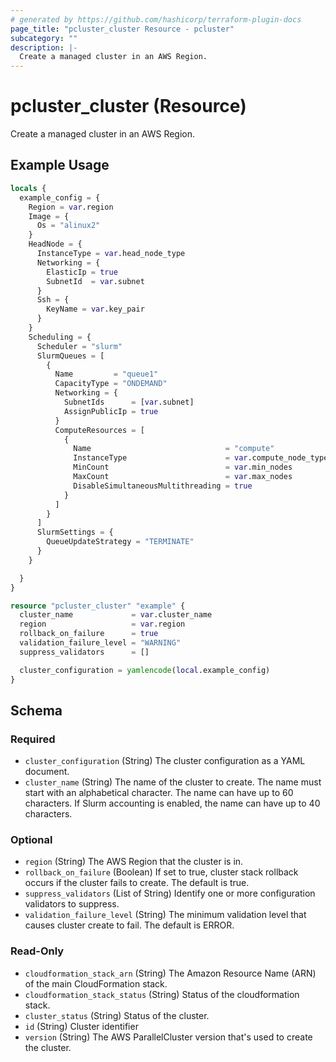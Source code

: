 ```yaml
---
# generated by https://github.com/hashicorp/terraform-plugin-docs
page_title: "pcluster_cluster Resource - pcluster"
subcategory: ""
description: |-
  Create a managed cluster in an AWS Region.
---
```


# pcluster_cluster (Resource)

Create a managed cluster in an AWS Region.

## Example Usage

```terraform
locals {
  example_config = {
    Region = var.region
    Image = {
      Os = "alinux2"
    }
    HeadNode = {
      InstanceType = var.head_node_type
      Networking = {
        ElasticIp = true
        SubnetId  = var.subnet
      }
      Ssh = {
        KeyName = var.key_pair
      }
    }
    Scheduling = {
      Scheduler = "slurm"
      SlurmQueues = [
        {
          Name         = "queue1"
          CapacityType = "ONDEMAND"
          Networking = {
            SubnetIds      = [var.subnet]
            AssignPublicIp = true
          }
          ComputeResources = [
            {
              Name                              = "compute"
              InstanceType                      = var.compute_node_type
              MinCount                          = var.min_nodes
              MaxCount                          = var.max_nodes
              DisableSimultaneousMultithreading = true
            }
          ]
        }
      ]
      SlurmSettings = {
        QueueUpdateStrategy = "TERMINATE"
      }
    }

  }
}

resource "pcluster_cluster" "example" {
  cluster_name             = var.cluster_name
  region                   = var.region
  rollback_on_failure      = true
  validation_failure_level = "WARNING"
  suppress_validators      = []

  cluster_configuration = yamlencode(local.example_config)
}
```

<!-- schema generated by tfplugindocs -->
## Schema

### Required

- `cluster_configuration` (String) The cluster configuration as a YAML document.
- `cluster_name` (String) The name of the cluster to create. The name must start with an alphabetical character. The name can have up to 60 characters. If Slurm accounting is enabled, the name can have up to 40 characters.

### Optional

- `region` (String) The AWS Region that the cluster is in.
- `rollback_on_failure` (Boolean) If set to true, cluster stack rollback occurs if the cluster fails to create. The default is true.
- `suppress_validators` (List of String) Identify one or more configuration validators to suppress.
- `validation_failure_level` (String) The minimum validation level that causes cluster create to fail. The default is ERROR.

### Read-Only

- `cloudformation_stack_arn` (String) The Amazon Resource Name (ARN) of the main CloudFormation stack.
- `cloudformation_stack_status` (String) Status of the cloudformation stack.
- `cluster_status` (String) Status of the cluster.
- `id` (String) Cluster identifier
- `version` (String) The AWS ParallelCluster version that's used to create the cluster.

